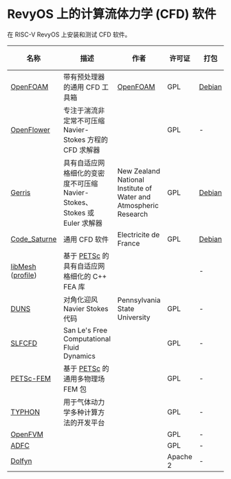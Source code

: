 # RevyOS 上的计算流体力学 (CFD) 软件

在 RISC-V RevyOS 上安装和测试 CFD 软件。

| 名称 | 描述 | 作者 | 许可证 | 打包 | 文档 |
|------|------|------|--------|------|------|
| [OpenFOAM](https://openfoam.com/) | 带有预处理器的通用 CFD 工具箱 | [OpenFOAM](https://openfoam.com/) | GPL | [Debian](https://openfoam.com/download/install-binary-linux.php) | WIP |
| [OpenFlower](http://openflower.sourceforge.net/) | 专注于湍流非定常不可压缩 Navier-Stokes 方程的 CFD 求解器 | | GPL | - | WIP |
| [Gerris](http://gfs.sourceforge.net/) | 具有自适应网格细化的变密度不可压缩 Navier-Stokes、Stokes 或 Euler 求解器 | New Zealand National Institute of Water and Atmospheric Research | GPL | [Debian](https://packages.debian.org/gerris) | WIP |
| [Code_Saturne](https://www.code-saturne.org/) | 通用 CFD 软件 | Electricite de France | GPL | [Debian](https://packages.debian.org/code-saturne) | WIP |
| [libMesh](http://libmesh.sourceforge.net/) ([profile](https://www.opennovation.org/profiles/libMesh.html)) | 基于 [PETSc](https://petsc.org/release/) 的具有自适应网格细化的 C++ FEA 库 | | | - | WIP |
| [DUNS](http://duns.sourceforge.net/) | 对角化迎风 Navier Stokes 代码 | Pennsylvania State University | GPL | - | WIP |
| [SLFCFD](http://slfcfd.sourceforge.net/) | San Le's Free Computational Fluid Dynamics | | GPL | - | WIP |
| [PETSc-FEM](https://www.cimec.org.ar/twiki/bin/view/Cimec/PETScFEM) | 基于 [PETSc](https://petsc.org/release/) 的通用多物理场 FEM 包 | | GPL | - | WIP |
| [TYPHON](http://typhon.sourceforge.net/) | 用于气体动力学多种计算方法的开发平台 | | GPL | - | WIP |
| [OpenFVM](http://openfvm.sourceforge.net/) | | | GPL | - | WIP |
| [ADFC](http://adfc.sourceforge.net/index_en.html) | | | GPL | - | WIP |
| [Dolfyn](http://www.dolfyn.net/dolfyn/index_en.html) | | | Apache 2 | - | WIP |
